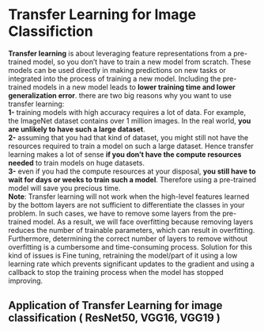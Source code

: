# Transfer Learning for Image Classifiction  
  
**Transfer learning** is about leveraging feature representations from a pre-trained model, so you don’t have to train a new model from scratch. These models can be used directly in making predictions on new tasks or integrated into the process of training a new model. Including the pre-trained models in a new model leads to **lower training time and lower generalization error**. there are two big reasons why you want to use transfer learning:  
**1-** training models with high accuracy requires a lot of data. For example, the ImageNet dataset contains over 1 million images. In the real world, **you are unlikely to have such a large dataset**.  
**2-** assuming that you had that kind of dataset, you might still not have the resources required to train a model on such a large dataset. Hence transfer learning makes a lot of sense **if you don’t have the compute resources needed** to train models on huge datasets.  
**3-** even if you had the compute resources at your disposal, **you still have to wait for days or weeks to train such a model**. Therefore using a pre-trained model will save you precious time.  
**Note**: Transfer learning will not work when the high-level features learned by the bottom layers are not sufficient to differentiate the classes in your problem. In such cases, we have to remove some layers from the pre-trained model. As a result, we will face overfitting because removing layers reduces the number of trainable parameters, which can result in overfitting. Furthermore, determining the correct number of layers to remove without overfitting is a cumbersome and time-consuming process. Solution for this kind of issues is Fine tuning, retraining the model/part of it using a low learning rate which prevents significant updates to the gradient and using a callback to stop the training process when the model has stopped improving.  



## Application of Transfer Learning for image classification ( ResNet50, VGG16, VGG19 )  
